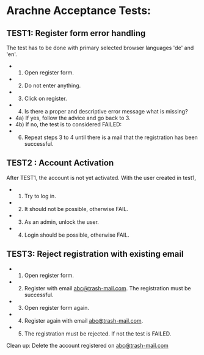# Arachne Acceptance Tests:

## TEST1: Register form error handling

The test has to be done with primary selected browser languages 'de' and 'en'.

* 1) Open register form.
* 2) Do not enter anything.
* 3) Click on register.
* 4) Is there a proper and descriptive error message what is missing?
* 4a) If yes, follow the advice and go back to 3.
* 4b) If no, the test is to considered FAILED:
* 6) Repeat steps 3 to 4 until there is a mail that the registration has been successful.

## TEST2 : Account Activation

After TEST1, the account is not yet activated.
With the user created in test1,

* 1) Try to log in.
* 2) It should not be possible, otherwise FAIL.
* 3) As an admin, unlock the user.
* 4) Login should be possible, otherwise FAIL.
 
## TEST3: Reject registration with existing email

* 1) Open register form.
* 2) Register with email abc@trash-mail.com. The registration must be successful.
* 3) Open register form again.
* 4) Register again with email abc@trash-mail.com.
* 5) The registration must be rejected. If not the test is FAILED.

Clean up: Delete the account registered on abc@trash-mail.com


